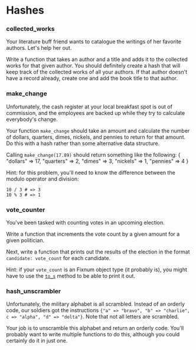 Hashes
======

### collected_works

Your literature buff friend wants to catalogue the writings of her favorite authors. Let's help her out.

Write a function that takes an author and a title and adds it to the collected works for that given author. You should definitely create a hash that will keep track of the collected works of all your authors. If that author doesn't have a record already, create one and add the book title to that author. 

### make_change

Unfortunately, the cash register at your local breakfast spot is out of commission, and the employees are backed up while they try to calculate everybody's change.

Your function `make_change` should take an amount and calculate the number of dollars, quarters, dimes, nickels, and pennies to return for that amount. Do this with a hash rather than some alternative data structure.

Calling `make_change(17.89)` should return something like the following:
    {
        "dollars" => 17,
        "quarters" => 2,
        "dimes" => 3,
        "nickels" => 1,
        "pennies" => 4
    }

Hint: for this problem, you'll need to know the difference between the modulo operator and division:

    10 / 3 # => 3
    10 % 3 # => 1
### vote_counter

You've been tasked with counting votes in an upcoming election.

Write a function that increments the vote count by a given amount for a given politician. 

Next, write a function that prints out the results of the election in the format `candidate: vote_count` for each candidate.

Hint: if your `vote_count` is an Fixnum object type (it probably is), you might have to use the [`to_s`](http://www.ruby-doc.org/core-2.1.0/Fixnum.html#method-i-to_s) method to be able to print it out.

### hash_unscrambler

Unfortunately, the military alphabet is all scrambled. Instead of an orderly code, our soldiers got the instructions `{"a" => "bravo", "b" => "charlie", c => "alpha", "d" => "delta"}`. Note that not all letters are scrambled.

Your job is to unscramble this alphabet and return an orderly code. You'll probably want to write multiple functions to do this, although you could certainly do it in just one.